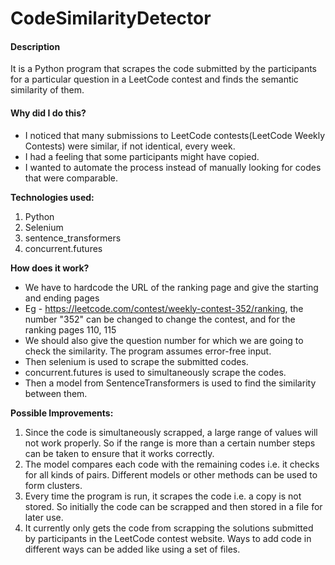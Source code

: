 # CodeSimilarityDetector
#### Description
It is a Python program that scrapes the code submitted by the participants for a particular question in a LeetCode contest and finds the semantic similarity of them.
   
#### Why did I do this?

- I noticed that many submissions to LeetCode contests(LeetCode Weekly Contests) were similar, if not identical, every week.  
- I had a feeling that some participants might have copied.
- I wanted to automate the process instead of manually looking for codes that were comparable.

**Technologies used:**

1. Python
2. Selenium
3. sentence_transformers
4. concurrent.futures

**How does it work?**

- We have to hardcode the URL of the ranking page and give the starting and ending pages
- Eg - https://leetcode.com/contest/weekly-contest-352/ranking, the number "352" can be changed to change the contest, and for the ranking pages 110, 115
- We should also give the question number for which we are going to check the similarity. The program assumes error-free input.
- Then selenium is used to scrape the submitted codes.
- concurrent.futures is used to simultaneously scrape the codes.
- Then a model from SentenceTransformers is used to find the similarity between them.

**Possible Improvements:**

1. Since the code is simultaneously scrapped, a large range of values will not work properly. So if the range is more than a certain number steps can be taken to ensure that it works correctly.
2. The model compares each code with the remaining codes i.e. it checks for all kinds of pairs. Different models or other methods can be used to form clusters.
3. Every time the program is run, it scrapes the code i.e. a copy is not stored. So initially the code can be scrapped and then stored in a file for later use.
4. It currently only gets the code from scrapping the solutions submitted by participants in the LeetCode contest website. Ways to add code in different ways can be added like using a set of files.
